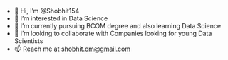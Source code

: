 - 👋 Hi, I’m @Shobhit154
- 👀 I’m interested in Data Science
- 🌱 I’m currently pursuing BCOM degree and also learning Data Science
- 💞️ I’m looking to collaborate with Companies looking for young Data Scientists
- 📫 Reach me at shobhit.om@gmail.com

<!---
Shobhit154/Shobhit154 is a ✨ special ✨ repository because its `README.md` (this file) appears on your GitHub profile.
You can click the Preview link to take a look at your changes.
--->
